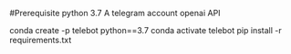 #Prerequisite
python 3.7
A telegram account
openai API

conda create -p telebot python==3.7
conda activate telebot
pip install -r requirements.txt